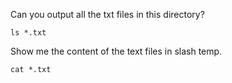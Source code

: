 Can you output all the txt files in this directory?

    ls *.txt
    
Show me the content of the text files in slash temp.
    
    cat *.txt

        
    

